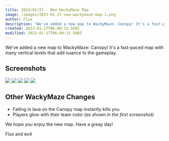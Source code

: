 ```yaml
---
title: 2023/01/27 - New WackyMaze Map
image: /images/2023-01-27-new-wackymaze-map-1.png
author: Flux
description: "We've added a new map to WackyMaze: Canopy! It's a fast-paced map with many vertical levels that add nuance to the gameplay."
created: 2023-01-27T06:00:15.599Z
modified: 2023-01-27T06:00:15.599Z
---
```


We've added a new map to WackyMaze: Canopy! It's a fast-paced map with many vertical levels that add nuance to the gameplay.

## Screenshots

![](/images/2023-01-27-new-wackymaze-map-1.png)
![](/images/2023-01-27-new-wackymaze-map-2.png)
![](/images/2023-01-27-new-wackymaze-map-3.png)
![](/images/2023-01-27-new-wackymaze-map-4.png)
![](/images/2023-01-27-new-wackymaze-map-5.png)

## Other WackyMaze Changes

- Falling in lava on the Canopy map instantly kills you
- Players glow with their team color _(as shown in the first screenshot)_

We hope you enjoy the new map. Have a greay day!

Flux and ex4
